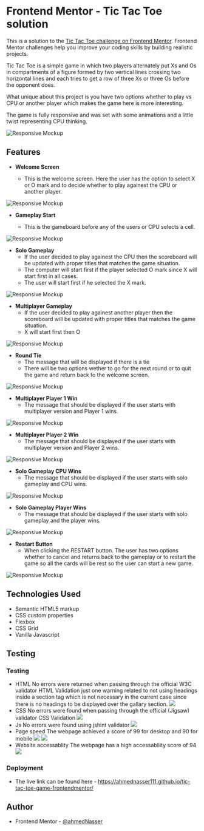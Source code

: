 # Frontend Mentor - Tic Tac Toe solution

This is a solution to the [Tic Tac Toe challenge on Frontend Mentor](https://www.frontendmentor.io/challenges/tic-tac-toe-game-Re7ZF_E2v). Frontend Mentor challenges help you improve your coding skills by building realistic projects.

Tic Tac Toe is a simple game in which two players alternately put Xs and Os in compartments of a figure formed by two vertical lines crossing two horizontal lines and each tries to get a row of three Xs or three Os before the opponent does.

What unique about this project is you have two options whether to play vs CPU or another player which makes the game here is more interesting.

The game is fully responsive and was set with some animations and a little twist representing CPU thinking.

![Responsive Mockup](./designs/main-screenshot.png)

## Features

- **Welcome Screen**

  - This is the welcome screen. Here the user has the option to select X or O mark and to decide whether to play againest the CPU or another player.

![Responsive Mockup](./designs/desktop-new-game-menu.png)

- **Gameplay Start**

  - This is the gameboard before any of the users or CPU selects a cell.

![Responsive Mockup](./designs/desktop-game-start.png)

- **Solo Gameplay**
  - If the user decided to play againest the CPU then the scoreboard will be updated with proper titles that matches the game situation.
  - The computer will start first if the player selected O mark since X will start first in all cases.
  - The user will start first if he selected the X mark.

![Responsive Mockup](./designs/desktop-game-multiplayer.png)

- **Multiplayer Gameplay**
  - If the user decided to play againest another player then the scoreboard will be updated with proper titles that matches the game situation.
  - X will start first then O

![Responsive Mockup](./designs/desktop-game-solo.png)

- **Round Tie**
  - The message that will be displayed if there is a tie
  - There will be two options wether to go for the next round or to quit the game and return back to the welcome screen.

![Responsive Mockup](./designs/desktop-round-tied.png)

- **Multiplayer Player 1 Win**
  - The message that should be displayed if the user starts with multiplayer version and Player 1 wins.

![Responsive Mockup](./designs/desktop-game-multiplayer-player1-win.png)

- **Multiplayer Player 2 Win**
  - The message that should be displayed if the user starts with multiplayer version and Player 2 wins.

![Responsive Mockup](./designs/desktop-game-multiplayer-player2-win.png)

- **Solo Gameplay CPU Wins**
  - The message that should be displayed if the user starts with solo gameplay and CPU wins.

![Responsive Mockup](./designs/desktop-game-solo-player-loss.png)

- **Solo Gameplay Player Wins**
  - The message that should be displayed if the user starts with solo gameplay and the player wins.

![Responsive Mockup](./designs/desktop-game-solo-player-win.png)

- **Restart Button**
  - When clicking the RESTART button. The user has two options whether to cancel and returns back to the gameplay or to restart the game so all the cards will be rest so the user can start a new game.

![Responsive Mockup](./designs/desktop-restart-game.png)

## Technologies Used

- Semantic HTML5 markup
- CSS custom properties
- Flexbox
- CSS Grid
- Vanilla Javascript

## Testing

### Testing

- HTML
  No errors were returned when passing through the official W3C validator HTML Validation just one warning related to not using headings inside a section tag which is not necessary in the current case since there is no headings to be displayed over the gallary section.
  ![](./designs/html-validation.png)
- CSS
  No errors were found when passing through the official (Jigsaw) validator CSS Validation
  ![](./designs/css-validation.png)
- Js
  No errors were found using jshint validator
  ![](./designs/js-validation.png)
- Page speed
  The webpage achieved a score of 99 for desktop and 90 for mobile
  ![](./designs/page-speed-desktop.png)
  ![](./designs/page-speed-mobile.png)
- Website accessablity
  The webpage has a high accessabliity score of 94
  ![](./designs/accessability-score.png)

### Deployment

- The live link can be found here - https://ahmednasser111.github.io/tic-tac-toe-game-frontendmentor/

## Author

- Frontend Mentor - [@ahmedNasser](https://www.frontendmentor.io/profile/ahmednasser111)